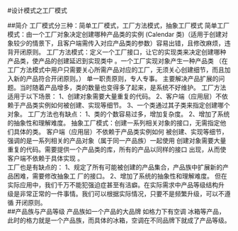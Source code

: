 #设计模式之工厂模式

##简介
工厂模式分三种：简单工厂模式，工厂方法模式，抽象工厂模式
简单工厂模式：由一个工厂对象决定创建哪种产品类的实例 (Calendar 类)（适用于创建对象较少的情景下，且客户端需传入对应产品类的参数）容易出错，且修改麻烦，违背开闭原则。
工厂方法模式：定义一个工厂接口，让它的实现类来决定创建哪种产品类，使产品的创建延迟到实现类中 。一个工厂实现对象产生一种产品类
            （在工厂方法模式中用户只需要关心所需产品对应的工厂，无须关心创建细节，而且加入新的产品符合开闭原则。） 
            单一职责原则，专人专事。
            主要解决产品扩展的问题。当时随着产品增多，类的数量也变得多了起来，是系统不好维护。
            工厂方法适用于以下场景：
                1、创建对象需要大量重复的代码。
                2、客户端（应用层）不依赖于产品类实例如何被创建、实现等细节。
                3、一个类通过其子类来指定创建哪个对象。
            工厂方法也有缺点：
                1、类的个数容易过多，增加复杂度。
                2、增加了系统的抽象性和理解难度。
抽象工厂模式：创建一系列相关对象的接口，无需指定他们具体的类。 客户端（应用层）不依赖于产品类实例如何
           被创建、实现等细节，强调的是一系列相关的产品对象（属于同一产品族）一起使用
           创建对象需要大量重复的代码。需要提供一个产品类的库，所有的产品以同样的接口
           出现，从而使客户端不依赖于具体实现 。   
           工厂也是有缺点的：
               1、规定了所有可能被创建的产品集合，产品族中扩展新的产品困难，需要修改抽象工
               厂的接口。
               2、增加了系统的抽象性和理解难度。
               但在实际应用中，我们千万不能犯强迫症甚至有洁癖。在实际需求中产品等级结构升
               级是非常正常的一件事情。我们可以根据实际情况，只要不是频繁升级，可以不遵循
               开闭原则。   
##产品族与产品等级
    产品族如一个产品的大品牌 如格力下有空调 冰箱等产品，此时的格力就是一个产品族，而具体的冰箱，空调在不同品牌下就成了产品等级。

